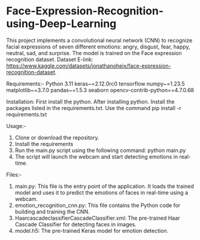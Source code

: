 # Face-Expression-Recognition-using-Deep-Learning
This project implements a convolutional neural network (CNN) to recognize facial expressions of seven different emotions: angry, disgust, fear, happy, neutral, sad, and surprise. The model is trained on the Face expression recognition dataset. Dataset E-link: https://www.kaggle.com/datasets/jonathanoheix/face-expression-recognition-dataset.

Requirements:-
Python 3.11
keras~=2.12.0rc0
tensorflow
numpy~=1.23.5
matplotlib~=3.7.0
pandas~=1.5.3
seaborn
opencv-contrib-python==4.7.0.68

Installation:
First install the python.
After installing python. Install the packages listed in the requirements.txt. 
Use the command pip install -r requirements.txt 

Usage:-
1. Clone or download the repository.
2. Install the requirements
2. Run the main.py script using the following command:
   python main.py
3. The script will launch the webcam and start detecting emotions in real-time.

Files:-
1. main.py: This file is the entry point of the application. It loads the trained model and uses it to predict the emotions of faces in real-time using a webcam.
2. emotion_recognition_cnn.py: This file contains the Python code for building and training the CNN.
3. HaarcascadeclassifierCascadeClassifier.xml: The pre-trained Haar Cascade Classifier for detecting faces in images.
4. model.h5: The pre-trained Keras model for emotion detection.
